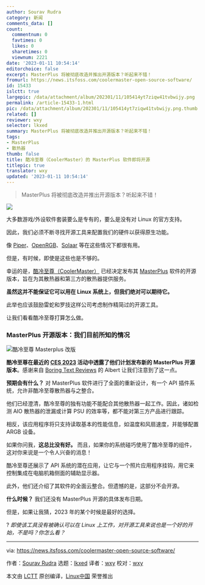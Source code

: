 ```yaml
---
author: Sourav Rudra
category: 新闻
comments_data: []
count:
  commentnum: 0
  favtimes: 0
  likes: 0
  sharetimes: 0
  viewnum: 2221
date: '2023-01-11 10:54:14'
editorchoice: false
excerpt: MasterPlus 将被彻底改造并推出开源版本？听起来不错！
fromurl: https://news.itsfoss.com/coolermaster-open-source-software/
id: 15433
islctt: true
largepic: /data/attachment/album/202301/11/105414yt7ziqw41tvbwijy.png
permalink: /article-15433-1.html
pic: /data/attachment/album/202301/11/105414yt7ziqw41tvbwijy.png.thumb.jpg
related: []
reviewer: wxy
selector: lkxed
summary: MasterPlus 将被彻底改造并推出开源版本？听起来不错！
tags:
- MasterPlus
- 散热器
thumb: false
title: 酷冷至尊（CoolerMaster）的 MasterPlus 软件即将开源
titlepic: true
translator: wxy
updated: '2023-01-11 10:54:14'
---
```



> 
> MasterPlus 将被彻底改造并推出开源版本？听起来不错！
> 
> 
> 


![](/data/attachment/album/202301/11/105414yt7ziqw41tvbwijy.png)


大多数游戏/外设软件套装要么是专有的，要么是没有对 Linux 的官方支持。


因此，我们必须不断寻找开源工具来配置我们的硬件以获得原生功能。


像 [Piper](https://github.com/libratbag/piper)、[OpenRGB](https://openrgb.org)、[Solaar](https://github.com/pwr-Solaar/Solaar) 等在这些情况下都很有用。


但是，有时候，即使是这些也是不够的。


幸运的是，[酷冷至尊（CoolerMaster）](https://www.coolermaster.com) 已经决定发布其 [MasterPlus](https://masterplus.coolermaster.com) 软件的开源版本，旨在为其散热器和第三方的散热器提供服务。


**虽然这并不能保证它可以用在 Linux 系统上，但我们绝对可以期待它。**


此举也应该鼓励雷蛇和罗技这样公司考虑制作精简过的开源工具。


让我们看看酷冷至尊打算怎么做。


### MasterPlus 开源版本：我们目前所知的情况


![酷冷至尊 Masterplus 改版](/data/attachment/album/202301/11/105414btppihwcjnpp6gln.png)


**酷冷至尊在最近的 [CES 2023](https://www.ces.tech) 活动中透露了他们计划发布新的 MasterPlus 开源版本**。感谢来自 [Boring Text Reviews](https://boringtextreviews.com/exclusive-say-goodbye-to-bloated-closed-source-software-coolermaster-to-release-new-open-source-version-of-its-software-with-api-integration-and-it-can-work-with-other-coolers-too) 的 Albert 让我们注意到了这一点。


**预期会有什么？** 对 MasterPlus 软件进行了全面的重新设计，有一个 API 插件系统，允许非酷冷至尊散热器与之整合。


他们已经澄清，酷冷至尊的独有功能不能配合其他散热器一起工作。因此，诸如检测 AIO 散热器的泄漏或计算 PSU 的效率等，都不能对第三方产品进行跟踪。


相反，该应用程序将只支持读取基本的性能信息，如温度和风扇速度，并能够配置 ARGB 设备。


如果你问我，**这总比没有好。** 而且，如果你的系统碰巧使用了酷冷至尊的组件，这对你来说是一个令人兴奋的消息！


酷冷至尊还展示了 API 系统的潜在应用，让它与一个照片应用程序挂钩，用它来控制集成在电脑机箱侧面的辅助显示器。


此外，他们还介绍了其软件的全面云整合。但遗憾的是，这部分不会开源。


**什么时候？** 我们还没有 MasterPlus 开源的具体发布日期。


但是，如果让我猜，2023 年的某个时候是最好的选择。


? *即使该工具没有被确认可以在 Linux 上工作，对开源工具来说也是一个好的开始，不是吗？你怎么看？*




---


via: <https://news.itsfoss.com/coolermaster-open-source-software/>


作者：[Sourav Rudra](https://news.itsfoss.com/author/sourav/) 选题：[lkxed](https://github.com/lkxed) 译者：[wxy](https://github.com/wxy) 校对：[wxy](https://github.com/wxy)


本文由 [LCTT](https://github.com/LCTT/TranslateProject) 原创编译，[Linux中国](https://linux.cn/) 荣誉推出